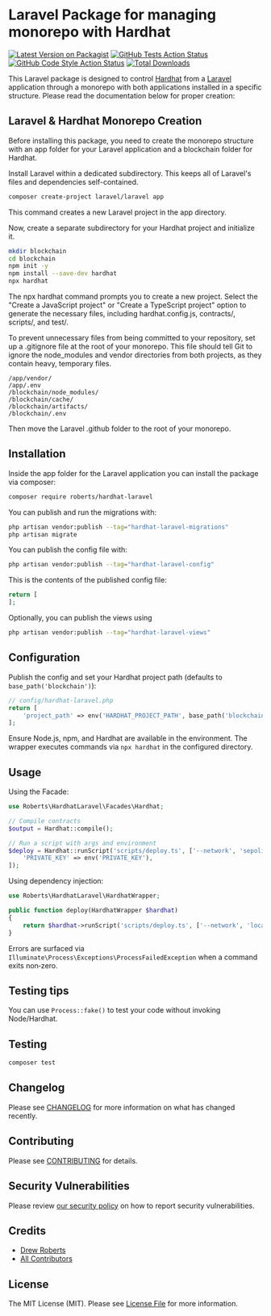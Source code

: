 # Laravel Package for managing monorepo with Hardhat

[![Latest Version on Packagist](https://img.shields.io/packagist/v/roberts/hardhat-laravel.svg?style=flat-square)](https://packagist.org/packages/roberts/hardhat-laravel)
[![GitHub Tests Action Status](https://img.shields.io/github/actions/workflow/status/roberts/hardhat-laravel/run-tests.yml?branch=main&label=tests&style=flat-square)](https://github.com/roberts/hardhat-laravel/actions?query=workflow%3Arun-tests+branch%3Amain)
[![GitHub Code Style Action Status](https://img.shields.io/github/actions/workflow/status/roberts/hardhat-laravel/fix-php-code-style-issues.yml?branch=main&label=code%20style&style=flat-square)](https://github.com/roberts/hardhat-laravel/actions?query=workflow%3A"Fix+PHP+code+style+issues"+branch%3Amain)
[![Total Downloads](https://img.shields.io/packagist/dt/roberts/hardhat-laravel.svg?style=flat-square)](https://packagist.org/packages/roberts/hardhat-laravel)

This Laravel package is designed to control [Hardhat](https://hardhat.org) from a [Laravel](https://laravel.org) application through a monorepo with both applications installed in a specific structure. Please read the documentation below for proper creation:

## Laravel & Hardhat Monorepo Creation

Before installing this package, you need to create the monorepo structure with an app folder for your Laravel application and a blockchain folder for Hardhat.

Install Laravel within a dedicated subdirectory. This keeps all of Laravel's files and dependencies self-contained.

```Bash
composer create-project laravel/laravel app
```

This command creates a new Laravel project in the app directory.

Now, create a separate subdirectory for your Hardhat project and initialize it.

```Bash
mkdir blockchain
cd blockchain
npm init -y
npm install --save-dev hardhat
npx hardhat
```

The npx hardhat command prompts you to create a new project. Select the "Create a JavaScript project" or "Create a TypeScript project" option to generate the necessary files, including hardhat.config.js, contracts/, scripts/, and test/.

To prevent unnecessary files from being committed to your repository, set up a .gitignore file at the root of your monorepo. This file should tell Git to ignore the node_modules and vendor directories from both projects, as they contain heavy, temporary files.

```
/app/vendor/
/app/.env
/blockchain/node_modules/
/blockchain/cache/
/blockchain/artifacts/
/blockchain/.env
```

Then move the Laravel .github folder to the root of your monorepo.

## Installation

Inside the app folder for the Laravel application you can install the package via composer:

```bash
composer require roberts/hardhat-laravel
```

You can publish and run the migrations with:

```bash
php artisan vendor:publish --tag="hardhat-laravel-migrations"
php artisan migrate
```

You can publish the config file with:

```bash
php artisan vendor:publish --tag="hardhat-laravel-config"
```

This is the contents of the published config file:

```php
return [
];
```

Optionally, you can publish the views using

```bash
php artisan vendor:publish --tag="hardhat-laravel-views"
```

## Configuration

Publish the config and set your Hardhat project path (defaults to `base_path('blockchain')`):

```php
// config/hardhat-laravel.php
return [
	'project_path' => env('HARDHAT_PROJECT_PATH', base_path('blockchain')),
];
```

Ensure Node.js, npm, and Hardhat are available in the environment. The wrapper executes commands via `npx hardhat` in the configured directory.

## Usage

Using the Facade:

```php
use Roberts\HardhatLaravel\Facades\Hardhat;

// Compile contracts
$output = Hardhat::compile();

// Run a script with args and environment
$deploy = Hardhat::runScript('scripts/deploy.ts', ['--network', 'sepolia'], [
	'PRIVATE_KEY' => env('PRIVATE_KEY'),
]);
```

Using dependency injection:

```php
use Roberts\HardhatLaravel\HardhatWrapper;

public function deploy(HardhatWrapper $hardhat)
{
	return $hardhat->runScript('scripts/deploy.ts', ['--network', 'localhost']);
}
```

Errors are surfaced via `Illuminate\Process\Exceptions\ProcessFailedException` when a command exits non‑zero.

## Testing tips

You can use `Process::fake()` to test your code without invoking Node/Hardhat.

## Testing

```bash
composer test
```

## Changelog

Please see [CHANGELOG](CHANGELOG.md) for more information on what has changed recently.

## Contributing

Please see [CONTRIBUTING](CONTRIBUTING.md) for details.

## Security Vulnerabilities

Please review [our security policy](../../security/policy) on how to report security vulnerabilities.

## Credits

- [Drew Roberts](https://github.com/drewroberts)
- [All Contributors](../../contributors)

## License

The MIT License (MIT). Please see [License File](LICENSE.md) for more information.
